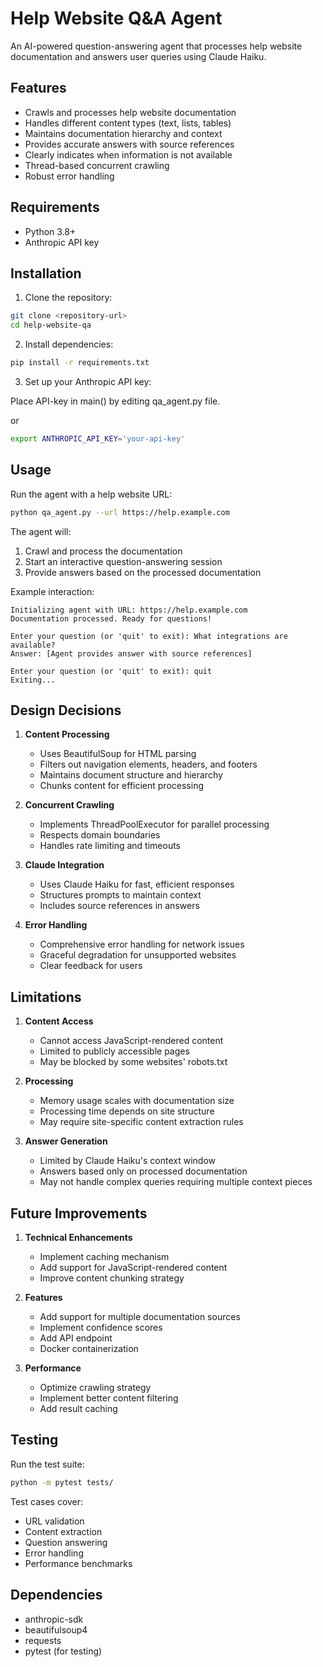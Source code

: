 # Help Website Q&A Agent

An AI-powered question-answering agent that processes help website documentation and answers user queries using Claude Haiku.

## Features

- Crawls and processes help website documentation
- Handles different content types (text, lists, tables)
- Maintains documentation hierarchy and context
- Provides accurate answers with source references
- Clearly indicates when information is not available
- Thread-based concurrent crawling
- Robust error handling

## Requirements

- Python 3.8+
- Anthropic API key

## Installation

1. Clone the repository:
```bash
git clone <repository-url>
cd help-website-qa
```

2. Install dependencies:
```bash
pip install -r requirements.txt
```

3. Set up your Anthropic API key:


Place API-key in main() by editing qa_agent.py file.

or

```bash
export ANTHROPIC_API_KEY='your-api-key'
```

## Usage

Run the agent with a help website URL:
```bash
python qa_agent.py --url https://help.example.com
```

The agent will:
1. Crawl and process the documentation
2. Start an interactive question-answering session
3. Provide answers based on the processed documentation

Example interaction:
```
Initializing agent with URL: https://help.example.com
Documentation processed. Ready for questions!

Enter your question (or 'quit' to exit): What integrations are available?
Answer: [Agent provides answer with source references]

Enter your question (or 'quit' to exit): quit
Exiting...
```

## Design Decisions

1. **Content Processing**
   - Uses BeautifulSoup for HTML parsing
   - Filters out navigation elements, headers, and footers
   - Maintains document structure and hierarchy
   - Chunks content for efficient processing

2. **Concurrent Crawling**
   - Implements ThreadPoolExecutor for parallel processing
   - Respects domain boundaries
   - Handles rate limiting and timeouts

3. **Claude Integration**
   - Uses Claude Haiku for fast, efficient responses
   - Structures prompts to maintain context
   - Includes source references in answers

4. **Error Handling**
   - Comprehensive error handling for network issues
   - Graceful degradation for unsupported websites
   - Clear feedback for users

## Limitations

1. **Content Access**
   - Cannot access JavaScript-rendered content
   - Limited to publicly accessible pages
   - May be blocked by some websites' robots.txt

2. **Processing**
   - Memory usage scales with documentation size
   - Processing time depends on site structure
   - May require site-specific content extraction rules

3. **Answer Generation**
   - Limited by Claude Haiku's context window
   - Answers based only on processed documentation
   - May not handle complex queries requiring multiple context pieces

## Future Improvements

1. **Technical Enhancements**
   - Implement caching mechanism
   - Add support for JavaScript-rendered content
   - Improve content chunking strategy

2. **Features**
   - Add support for multiple documentation sources
   - Implement confidence scores
   - Add API endpoint
   - Docker containerization

3. **Performance**
   - Optimize crawling strategy
   - Implement better content filtering
   - Add result caching

## Testing

Run the test suite:
```bash
python -m pytest tests/
```

Test cases cover:
- URL validation
- Content extraction
- Question answering
- Error handling
- Performance benchmarks

## Dependencies

- anthropic-sdk
- beautifulsoup4
- requests
- pytest (for testing)

